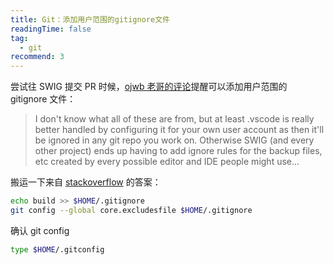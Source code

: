 ```yaml
---
title: Git：添加用户范围的gitignore文件
readingTime: false
tag:
  - git
recommend: 3
---
```


尝试往 SWIG 提交 PR 时候，[ojwb 老哥的评论](https://github.com/swig/swig/pull/3009#discussion_r1740286838)提醒可以添加用户范围的 gitignore 文件：

> I don't know what all of these are from, but at least .vscode is really better handled by configuring it for your own user account as then it'll be ignored in any git repo you work on. Otherwise SWIG (and every other project) ends up having to add ignore rules for the backup files, etc created by every possible editor and IDE people might use...

搬运一下来自 [stackoverflow](https://stackoverflow.com/questions/5724455/can-i-make-a-user-specific-gitignore-file) 的答案：

```bash
echo build >> $HOME/.gitignore
git config --global core.excludesfile $HOME/.gitignore

```

确认 git config

```bash
type $HOME/.gitconfig
```
